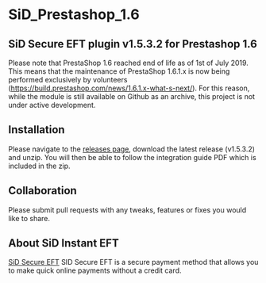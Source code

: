 # SiD_Prestashop_1.6
## SiD Secure EFT plugin v1.5.3.2 for Prestashop 1.6
Please note that PrestaShop 1.6 reached end of life as of 1st of July 2019. This means that the maintenance of PrestaShop 1.6.1.x is now being performed exclusively by volunteers (https://build.prestashop.com/news/1.6.1.x-what-s-next/). For this reason, while the module is still available on Github as an archive, this project is not under active development.

## Installation

Please navigate to the [releases page](https://github.com/SiD-Secure-EFT/SiD_Prestashop_1.6/releases), download the latest release (v1.5.3.2) and unzip. You will then be able to follow the integration guide PDF which is included in the zip.

## Collaboration

Please submit pull requests with any tweaks, features or fixes you would like to share.

## About SiD Instant EFT

[SiD Secure EFT](https://sidpayment.com/) SID Secure EFT is a secure payment method that allows you to make quick online payments without a credit card.
